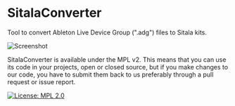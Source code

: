 # SitalaConverter

Tool to convert Ableton Live Device Group (".adg") files to Sitala kits.

![Screenshot](https://raw.githubusercontent.com/decomposer/SitalaConverter/master/screenshot.png)

SitalaConverter is available under the MPL v2.  This means that you can use its
code in your projects, open or closed source, but if you make changes to our
code, you have to submit them back to us preferably through a pull request or
issue report.

[![License: MPL 2.0](https://img.shields.io/badge/License-MPL_2.0-brightgreen.svg)](https://opensource.org/licenses/MPL-2.0)
